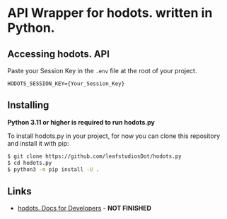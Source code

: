 # API Wrapper for hodots. written in Python.

## Accessing hodots. API
Paste your Session Key in the `.env` file at the root of your project.
```
HODOTS_SESSION_KEY={Your_Session_Key}
```

## Installing
**Python 3.11 or higher is required to run hodots.py**

To install hodots.py in your project, for now you can clone this repository and install it with pip:
``` bash
$ git clone https://github.com/leafstudiosDot/hodots.py
$ cd hodots.py
$ python3 -m pip install -U .
```

## Links
- [hodots. Docs for Developers](https://docs.hodots.com) - **NOT FINISHED**